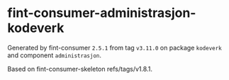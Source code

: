 # fint-consumer-administrasjon-kodeverk

Generated by fint-consumer `2.5.1` from tag `v3.11.0` on package `kodeverk` and component `administrasjon`.

Based on fint-consumer-skeleton refs/tags/v1.8.1.
